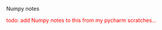 Numpy notes

<span style="color:red">todo: add Numpy notes to this from my pycharm scratches...</span>

